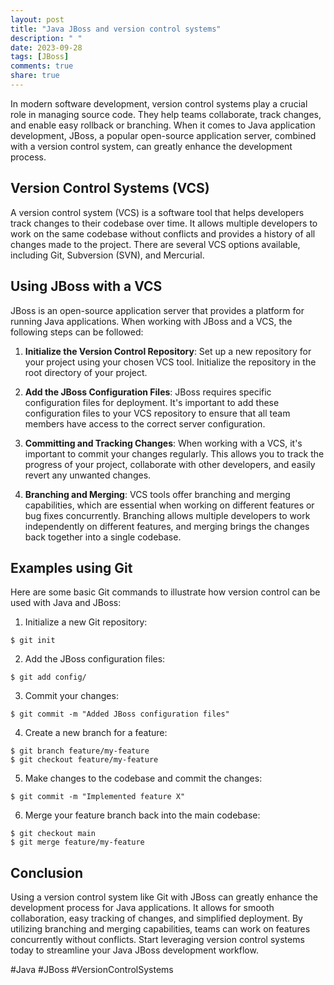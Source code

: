 ```yaml
---
layout: post
title: "Java JBoss and version control systems"
description: " "
date: 2023-09-28
tags: [JBoss]
comments: true
share: true
---
```


In modern software development, version control systems play a crucial role in managing source code. They help teams collaborate, track changes, and enable easy rollback or branching. When it comes to Java application development, JBoss, a popular open-source application server, combined with a version control system, can greatly enhance the development process.

## Version Control Systems (VCS)

A version control system (VCS) is a software tool that helps developers track changes to their codebase over time. It allows multiple developers to work on the same codebase without conflicts and provides a history of all changes made to the project. There are several VCS options available, including Git, Subversion (SVN), and Mercurial.

## Using JBoss with a VCS

JBoss is an open-source application server that provides a platform for running Java applications. When working with JBoss and a VCS, the following steps can be followed:

1. **Initialize the Version Control Repository**: Set up a new repository for your project using your chosen VCS tool. Initialize the repository in the root directory of your project.

2. **Add the JBoss Configuration Files**: JBoss requires specific configuration files for deployment. It's important to add these configuration files to your VCS repository to ensure that all team members have access to the correct server configuration.

3. **Committing and Tracking Changes**: When working with a VCS, it's important to commit your changes regularly. This allows you to track the progress of your project, collaborate with other developers, and easily revert any unwanted changes.

4. **Branching and Merging**: VCS tools offer branching and merging capabilities, which are essential when working on different features or bug fixes concurrently. Branching allows multiple developers to work independently on different features, and merging brings the changes back together into a single codebase.

## Examples using Git

Here are some basic Git commands to illustrate how version control can be used with Java and JBoss:

1. Initialize a new Git repository:
```
$ git init
```

2. Add the JBoss configuration files:
```
$ git add config/
```

3. Commit your changes:
```
$ git commit -m "Added JBoss configuration files"
```

4. Create a new branch for a feature:
```
$ git branch feature/my-feature
$ git checkout feature/my-feature
```

5. Make changes to the codebase and commit the changes:
```
$ git commit -m "Implemented feature X"
```

6. Merge your feature branch back into the main codebase:
```
$ git checkout main
$ git merge feature/my-feature
```

## Conclusion

Using a version control system like Git with JBoss can greatly enhance the development process for Java applications. It allows for smooth collaboration, easy tracking of changes, and simplified deployment. By utilizing branching and merging capabilities, teams can work on features concurrently without conflicts. Start leveraging version control systems today to streamline your Java JBoss development workflow.

#Java #JBoss #VersionControlSystems